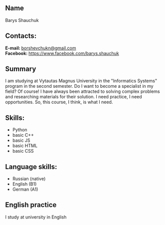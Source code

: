 <h2><b>Name</b></h2>
Barys Shauchuk

<h2><b>Contacts:</b></h2>

<b>E-mail: </b><a href="mailto:borshevchukn@gmail.com">borshevchukn@gmail.com</a>
<br />
<b>Facebook: </b><a href="https://www.facebook.com/barys.shauchuk">https://www.facebook.com/barys.shauchuk</a>

<h2>Summary</h2>

<p>I am studying at Vytautas Magnus University in the "Informatics Systems" program in the second semester. Do I want to become a specialist in my field? Of course! I have always been attracted to solving complex problems and researching materials for their solution. I need practice, I need opportunities. So, this course, I think, is what I need.</p>

<h2><b>Skills:</b></h2>
<ul>
<li>Python</li>
<li>basic C++</li>
<li>basic JS</li>
<li>basic HTML</li>
<li>basic CSS</li>
</ul>

<h2><b>Language skills:</b></h2>
<ul>
<li>Russian (native)</li>
<li>English (B1)</li>
<li>German (A1)</li>
</ul>

<h2><b>English practice</b></h2>
<p>I study at university in English</p>